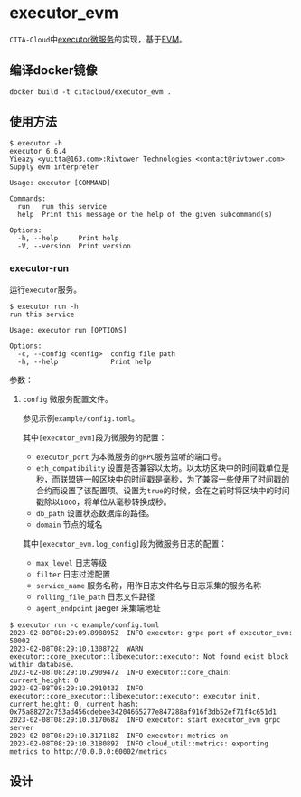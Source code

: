# executor_evm

`CITA-Cloud`中[executor微服务](https://github.com/cita-cloud/cita_cloud_proto/blob/master/protos/executor.proto)的实现，基于[EVM](https://learnblockchain.cn/2019/04/09/easy-evm/)。

## 编译docker镜像
```
docker build -t citacloud/executor_evm .
```

## 使用方法

```
$ executor -h
executor 6.6.4
Yieazy <yuitta@163.com>:Rivtower Technologies <contact@rivtower.com>
Supply evm interpreter

Usage: executor [COMMAND]

Commands:
  run   run this service
  help  Print this message or the help of the given subcommand(s)

Options:
  -h, --help     Print help
  -V, --version  Print version
```

### executor-run

运行`executor`服务。

```
$ executor run -h
run this service

Usage: executor run [OPTIONS]

Options:
  -c, --config <config>  config file path
  -h, --help             Print help
```

参数：
1. `config` 微服务配置文件。

    参见示例`example/config.toml`。

    其中`[executor_evm]`段为微服务的配置：
    * `executor_port` 为本微服务的`gRPC`服务监听的端口号。
    * `eth_compatibility` 设置是否兼容以太坊。以太坊区块中的时间戳单位是秒，而联盟链一般区块中的时间戳是毫秒，为了兼容一些使用了时间戳的合约而设置了该配置项。设置为`true`的时候，会在之前时将区块中的时间戳除以`1000`，将单位从毫秒转换成秒。
    * `db_path` 设置状态数据库的路径。
    * `domain` 节点的域名

    其中`[executor_evm.log_config]`段为微服务日志的配置：
    * `max_level` 日志等级
    * `filter` 日志过滤配置
    * `service_name` 服务名称，用作日志文件名与日志采集的服务名称
    * `rolling_file_path` 日志文件路径
    * `agent_endpoint` jaeger 采集端地址


```
$ executor run -c example/config.toml
2023-02-08T08:29:09.898895Z  INFO executor: grpc port of executor_evm: 50002
2023-02-08T08:29:10.130872Z  WARN executor::core_executor::libexecutor::executor: Not found exist block within database.
2023-02-08T08:29:10.290947Z  INFO executor::core_chain: current_height: 0
2023-02-08T08:29:10.291043Z  INFO executor::core_executor::libexecutor::executor: executor init, current_height: 0, current_hash: 0x75a88272c753ad456cdebee34204665277e847288af916f3db52ef71f4c651d1
2023-02-08T08:29:10.317068Z  INFO executor: start executor_evm grpc server
2023-02-08T08:29:10.317118Z  INFO executor: metrics on
2023-02-08T08:29:10.318089Z  INFO cloud_util::metrics: exporting metrics to http://0.0.0.0:60002/metrics
```

## 设计
